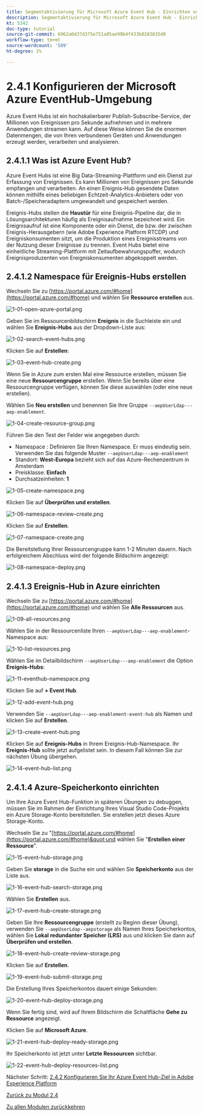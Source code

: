 ```yaml
---
title: Segmentaktivierung für Microsoft Azure Event Hub - Einrichten von Event Hub in Azure
description: Segmentaktivierung für Microsoft Azure Event Hub - Einrichten von Event Hub in Azure
kt: 5342
doc-type: tutorial
source-git-commit: 6962a0d37d375e751a05ae99b4f433b0283835d0
workflow-type: tm+mt
source-wordcount: '589'
ht-degree: 1%

---
```


# 2.4.1 Konfigurieren der Microsoft Azure EventHub-Umgebung

Azure Event Hubs ist ein hochskalierbarer Publish-Subscribe-Service, der Millionen von Ereignissen pro Sekunde aufnehmen und in mehrere Anwendungen streamen kann. Auf diese Weise können Sie die enormen Datenmengen, die von Ihren verbundenen Geräten und Anwendungen erzeugt werden, verarbeiten und analysieren.

## 2.4.1.1 Was ist Azure Event Hub?

Azure Event Hubs ist eine Big Data-Streaming-Plattform und ein Dienst zur Erfassung von Ereignissen. Es kann Millionen von Ereignissen pro Sekunde empfangen und verarbeiten. An einen Ereignis-Hub gesendete Daten können mithilfe eines beliebigen Echtzeit-Analytics-Anbieters oder von Batch-/Speicheradaptern umgewandelt und gespeichert werden.

Ereignis-Hubs stellen die **Haustür** für eine Ereignis-Pipeline dar, die in Lösungsarchitekturen häufig als Ereignisaufnahme bezeichnet wird. Ein Ereignisaufruf ist eine Komponente oder ein Dienst, die bzw. der zwischen Ereignis-Herausgebern (wie Adobe Experience Platform RTCDP) und Ereigniskonsumenten sitzt, um die Produktion eines Ereignisstreams von der Nutzung dieser Ereignisse zu trennen. Event Hubs bietet eine einheitliche Streaming-Plattform mit Zeitaufbewahrungspuffer, wodurch Ereignisproduzenten von Ereigniskonsumenten abgekoppelt werden.

## 2.4.1.2 Namespace für Ereignis-Hubs erstellen

Wechseln Sie zu [https://portal.azure.com/#home](https://portal.azure.com/#home) und wählen Sie **Ressource erstellen** aus.

![1-01-open-azure-portal.png](./images/1-01-open-azure-portal.png)

Geben Sie im Ressourcenbildschirm **Ereignis** in die Suchleiste ein und wählen Sie **Ereignis-Hubs** aus der Dropdown-Liste aus:

![1-02-search-event-hubs.png](./images/1-02-search-event-hubs.png)

Klicken Sie auf **Erstellen**:

![1-03-event-hub-create.png](./images/1-03-event-hub-create.png)

Wenn Sie in Azure zum ersten Mal eine Ressource erstellen, müssen Sie eine neue **Ressourcengruppe** erstellen. Wenn Sie bereits über eine Ressourcengruppe verfügen, können Sie diese auswählen (oder eine neue erstellen).

Wählen Sie **Neu erstellen** und benennen Sie Ihre Gruppe `--aepUserLdap---aep-enablement`.

![1-04-create-resource-group.png](./images/1-04-create-resource-group.png)

Führen Sie den Test der Felder wie angegeben durch:

- Namespace : Definieren Sie Ihren Namespace. Er muss eindeutig sein. Verwenden Sie das folgende Muster `--aepUserLdap---aep-enablement`
- Standort: **West-Europa** bezieht sich auf das Azure-Rechenzentrum in Amsterdam
- Preisklasse: **Einfach**
- Durchsatzeinheiten: **1**

![1-05-create-namespace.png](./images/1-05-create-namespace.png)

Klicken Sie auf **Überprüfen und erstellen**.

![1-06-namespace-review-create.png](./images/1-06-namespace-review-create.png)

Klicken Sie auf **Erstellen**.

![1-07-namespace-create.png](./images/1-07-namespace-create.png)

Die Bereitstellung Ihrer Ressourcengruppe kann 1-2 Minuten dauern. Nach erfolgreichem Abschluss wird der folgende Bildschirm angezeigt:

![1-08-namespace-deploy.png](./images/1-08-namespace-deploy.png)

## 2.4.1.3 Ereignis-Hub in Azure einrichten

Wechseln Sie zu [https://portal.azure.com/#home](https://portal.azure.com/#home) und wählen Sie **Alle Ressourcen** aus.

![1-09-all-resources.png](./images/1-09-all-resources.png)

Wählen Sie in der Ressourcenliste Ihren `--aepUserLdap---aep-enablement`-Namespace aus:

![1-10-list-resources.png](./images/1-10-list-resources.png)

Wählen Sie im Detailbildschirm `--aepUserLdap---aep-enablement` die Option **Ereignis-Hubs**:

![1-11-eventhub-namespace.png](./images/1-11-eventhub-namespace.png)

Klicken Sie auf **+ Event Hub**.

![1-12-add-event-hub.png](./images/1-12-add-event-hub.png)

Verwenden Sie `--aepUserLdap---aep-enablement-event-hub` als Namen und klicken Sie auf **Erstellen**.

![1-13-create-event-hub.png](./images/1-13-create-event-hub.png)

Klicken Sie auf **Ereignis-Hubs** in Ihrem Ereignis-Hub-Namespace. Ihr **Ereignis-Hub** sollte jetzt aufgelistet sein. In diesem Fall können Sie zur nächsten Übung übergehen.

![1-14-event-hub-list.png](./images/1-14-event-hub-list.png)

## 2.4.1.4 Azure-Speicherkonto einrichten

Um Ihre Azure Event Hub-Funktion in späteren Übungen zu debuggen, müssen Sie im Rahmen der Einrichtung Ihres Visual Studio Code-Projekts ein Azure Storage-Konto bereitstellen. Sie erstellen jetzt dieses Azure Storage-Konto.

Wechseln Sie zu &quot;[https://portal.azure.com/#home](https://portal.azure.com/#home)&quot;und wählen Sie &quot;**Erstellen einer Ressource**&quot;.

![1-15-event-hub-storage.png](./images/1-15-event-hub-storage.png)

Geben Sie **storage** in die Suche ein und wählen Sie **Speicherkonto** aus der Liste aus.

![1-16-event-hub-search-storage.png](./images/1-16-event-hub-search-storage.png)

Wählen Sie **Erstellen** aus.

![1-17-event-hub-create-storage.png](./images/1-17-event-hub-create-storage.png)

Geben Sie Ihre **Ressourcengruppe** (erstellt zu Beginn dieser Übung), verwenden Sie `--aepUserLdap--aepstorage` als Namen Ihres Speicherkontos, wählen Sie **Lokal redundanter Speicher (LRS)** aus und klicken Sie dann auf **Überprüfen und erstellen**.

![1-18-event-hub-create-review-storage.png](./images/1-18-event-hub-create-review-storage.png)

Klicken Sie auf **Erstellen**.

![1-19-event-hub-submit-storage.png](./images/1-19-event-hub-submit-storage.png)

Die Erstellung Ihres Speicherkontos dauert einige Sekunden:

![1-20-event-hub-deploy-storage.png](./images/1-20-event-hub-deploy-storage.png)

Wenn Sie fertig sind, wird auf Ihrem Bildschirm die Schaltfläche **Gehe zu Ressource** angezeigt.

Klicken Sie auf **Microsoft Azure**.

![1-21-event-hub-deploy-ready-storage.png](./images/1-21-event-hub-deploy-ready-storage.png)

Ihr Speicherkonto ist jetzt unter **Letzte Ressourcen** sichtbar.

![1-22-event-hub-deploy-resources-list.png](./images/1-22-event-hub-deploy-resources-list.png)

Nächster Schritt: [2.4.2 Konfigurieren Sie Ihr Azure Event Hub-Ziel in Adobe Experience Platform](./ex2.md)

[Zurück zu Modul 2.4](./segment-activation-microsoft-azure-eventhub.md)

[Zu allen Modulen zurückkehren](./../../../overview.md)
